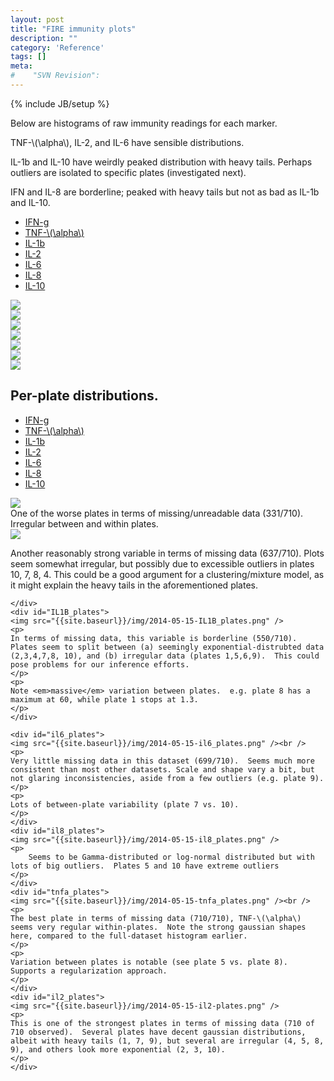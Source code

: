 ```yaml
---
layout: post
title: "FIRE immunity plots"
description: ""
category: 'Reference'
tags: []
meta: 
#    "SVN Revision": 
---
```

{% include JB/setup %}


Below are histograms of raw immunity readings for each marker.

TNF-\\(\alpha\\), IL-2, and IL-6 have sensible distributions.  

IL-1b and IL-10 have weirdly peaked distribution with heavy tails.  Perhaps outliers are isolated to specific plates (investigated next).

IFN and IL-8 are borderline; peaked with heavy tails but not as bad as IL-1b and IL-10.

<script>
    $(function() {
        $( "#hist_tabs" ).tabs();
    });
</script>

<div id="hist_tabs">
  <ul>
    <li><a href="#IFN">IFN-g</a></li>
    <li><a href="#TNFa">TNF-\(\alpha\)</a></li>
    <li><a href="#IL1B">IL-1b</a></li>
    <li><a href="#IL2">IL-2</a></li>
    <li><a href="#IL6">IL-6</a></li>
    <li><a href="#IL8">IL-8</a></li>
    <li><a href="#IL10">IL-10</a></li>
  </ul>
    <div id="TNFa">
        <img src="{{site.baseurl}}/img/2014-05-15-tnfa.png" />
    </div>
    <div id="IL2">
        <img src="{{site.baseurl}}/img/2014-05-15-IL2.png" />
    </div>
    <div id="IL8">
        <img src="{{site.baseurl}}/img/2014-05-15-IL8.png" />
    </div>
    <div id="IL6">
        <img src="{{site.baseurl}}/img/2014-05-15-IL6.png" />
    </div>
    <div id="IL1B">
        <img src="{{site.baseurl}}/img/2014-05-15-IL1B.png" />
    </div>
    <div id="IFN">
        <img src="{{site.baseurl}}/img/2014-05-15-IFN.png" />
    </div>
    <div id="IL10">
        <img src="{{site.baseurl}}/img/2014-05-15-IL10.png" />
    </div>
  </div>
</div>

Per-plate distributions.
----------------------------

<script>
    $(function() {
        $( "#plate_hist_tabs" ).tabs();
    });
</script>
<div id="plate_hist_tabs">
    <ul>
        <li><a href="#ifng_plates">IFN-g</a></li>
        <li><a href="#tnfa_plates">TNF-\(\alpha\)</a></li>
        <li><a href="#IL1B_plates">IL-1b</a></li>
        <li><a href="#il2_plates">IL-2</a></li>
        <li><a href="#il6_plates">IL-6</a></li>
        <li><a href="#il8_plates">IL-8</a></li>
        <li><a href="#il10_plates">IL-10</a></li>
    </ul>
    <div id="ifng_plates">
    <img src="{{site.baseurl}}/img/2014-05-15-ifng_plates.png" />
    <br />
    One of the worse plates in terms of missing/unreadable data (331/710).  Irregular between and within plates.
    </div>
    <div id="il10_plates">
    <img src="{{site.baseurl}}/img/2014-05-15-il10_plates.png" /><br />
    <p>
        Another reasonably strong variable in terms of missing data (637/710).  Plots seem somewhat irregular, but possibly due to excessible outliers in plates 10, 7, 8, 4.  This could be a good argument for a clustering/mixture model, as it might explain the heavy tails in the aforementioned plates.
    </p>

    </div>
    <div id="IL1B_plates">
    <img src="{{site.baseurl}}/img/2014-05-15-IL1B_plates.png" />
    <p>
    In terms of missing data, this variable is borderline (550/710).  Plates seem to split between (a) seemingly exponential-distrubted data (2,3,4,7,8, 10), and (b) irregular data (plates 1,5,6,9).  This could pose problems for our inference efforts.
    </p>
    <p>
    Note <em>massive</em> variation between plates.  e.g. plate 8 has a maximum at 60, while plate 1 stops at 1.3.
    </p>
    </div>

    <div id="il6_plates">
    <img src="{{site.baseurl}}/img/2014-05-15-il6_plates.png" /><br />
    <p>
    Very little missing data in this dataset (699/710).  Seems much more consistent than most other datasets. Scale and shape vary a bit, but not glaring inconsistencies, aside from a few outliers (e.g. plate 9).
    </p>
    <p>
    Lots of between-plate variability (plate 7 vs. 10).
    </p>
    </div>
    <div id="il8_plates">
    <img src="{{site.baseurl}}/img/2014-05-15-il8_plates.png" />
    <p>
        Seems to be Gamma-distributed or log-normal distributed but with lots of big outliers.  Plates 5 and 10 have extreme outliers
    </p>
    </div>
    <div id="tnfa_plates">
    <img src="{{site.baseurl}}/img/2014-05-15-tnfa_plates.png" /><br />
    <p>
    The best plate in terms of missing data (710/710), TNF-\(\alpha\) seems very regular within-plates.  Note the strong gaussian shapes here, compared to the full-dataset histogram earlier.  
    </p>
    <p>
    Variation between plates is notable (see plate 5 vs. plate 8).  Supports a regularization approach.
    </p>
    </div>
    <div id="il2_plates">
    <img src="{{site.baseurl}}/img/2014-05-15-il2-plates.png" />
    <p>
    This is one of the strongest plates in terms of missing data (710 of 710 observed).  Several plates have decent gaussian distributions, albeit with heavy tails (1, 7, 9), but several are irregular (4, 5, 8, 9), and others look more exponential (2, 3, 10).
    </p>
    </div>
</div>
